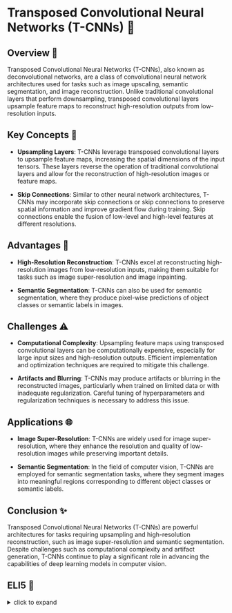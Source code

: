 # Transposed Convolutional Neural Networks (T-CNNs) 🔄

## Overview 🧠

Transposed Convolutional Neural Networks (T-CNNs), also known as deconvolutional networks, are a class of convolutional neural network architectures used for tasks such as image upscaling, semantic segmentation, and image reconstruction. Unlike traditional convolutional layers that perform downsampling, transposed convolutional layers upsample feature maps to reconstruct high-resolution outputs from low-resolution inputs.

## Key Concepts 🔑

- **Upsampling Layers**: T-CNNs leverage transposed convolutional layers to upsample feature maps, increasing the spatial dimensions of the input tensors. These layers reverse the operation of traditional convolutional layers and allow for the reconstruction of high-resolution images or feature maps.

- **Skip Connections**: Similar to other neural network architectures, T-CNNs may incorporate skip connections or skip connections to preserve spatial information and improve gradient flow during training. Skip connections enable the fusion of low-level and high-level features at different resolutions.

## Advantages 🌈

- **High-Resolution Reconstruction**: T-CNNs excel at reconstructing high-resolution images from low-resolution inputs, making them suitable for tasks such as image super-resolution and image inpainting.

- **Semantic Segmentation**: T-CNNs can also be used for semantic segmentation, where they produce pixel-wise predictions of object classes or semantic labels in images.

## Challenges ⚠️

- **Computational Complexity**: Upsampling feature maps using transposed convolutional layers can be computationally expensive, especially for large input sizes and high-resolution outputs. Efficient implementation and optimization techniques are required to mitigate this challenge.

- **Artifacts and Blurring**: T-CNNs may produce artifacts or blurring in the reconstructed images, particularly when trained on limited data or with inadequate regularization. Careful tuning of hyperparameters and regularization techniques is necessary to address this issue.

## Applications 🌐

- **Image Super-Resolution**: T-CNNs are widely used for image super-resolution, where they enhance the resolution and quality of low-resolution images while preserving important details.

- **Semantic Segmentation**: In the field of computer vision, T-CNNs are employed for semantic segmentation tasks, where they segment images into meaningful regions corresponding to different object classes or semantic labels.

## Conclusion ✨

Transposed Convolutional Neural Networks (T-CNNs) are powerful architectures for tasks requiring upsampling and high-resolution reconstruction, such as image super-resolution and semantic segmentation. Despite challenges such as computational complexity and artifact generation, T-CNNs continue to play a significant role in advancing the capabilities of deep learning models in computer vision.

## ELI5 🧒

<details>
  <summary>click to expand</summary>
  
  ## Simple Understanding
  Imagine you have a small picture puzzle, and you want to make it bigger to see the details clearly. Transposed Convolutional Neural Networks (T-CNNs) work like magic magnifying glasses, enlarging the small puzzle pieces to create a larger and more detailed picture.

  ## Magnifying Puzzles with T-CNNs 🔍🖼️

  1. **Zooming In**: T-CNNs start with the small puzzle pieces and use special magnifying filters to enlarge them. These filters add more pixels around each piece, making them bigger and clearer.

  2. **Putting Pieces Together**: As more layers are added, T-CNNs combine the enlarged puzzle pieces to reconstruct the complete picture. By carefully arranging the pieces, they reveal more details and enhance the overall image quality.

  3. **Revealing the Big Picture**: Once all the pieces are magnified and assembled, T-CNNs unveil the larger version of the original puzzle. By learning from many examples, T-CNNs become skilled magnifiers, capable of enhancing images with incredible precision.

  ## The Magic of T-CNNs ✨🔍

  1. **High-Resolution Reconstruction**: T-CNNs specialize in reconstructing high-resolution images from low-resolution inputs, making them ideal for tasks like image super-resolution and detail enhancement.

  2. **Enhanced Visual Clarity**: By magnifying and combining small details, T-CNNs improve the clarity and sharpness of images, allowing us to see finer details and nuances.

  ## Test time 📄🖋
  
  Now, let's see if you got the concept right! Here are a few easy multiple-choice questions, pick the right answer:
  
  1. What is the primary advantage of Transposed Convolutional Neural Networks (T-CNNs) in image processing?
   - [ ] A. Generating low-resolution images.
   - [ ] B. Enhancing the resolution and quality of images.
   - [ ] C. Detecting objects in images.

  <details>
    <summary>Click to reveal the correct answer and explanation</summary>

     > **Correct Answer:** B. Enhancing the resolution and quality of images.
     > 
     > **Explanation:** T-CNNs specialize in upsampling low-resolution images to higher resolutions, improving their quality and enhancing details without the need for manual intervention.
  </details>
  
  2. What role do transposed convolutional layers play in Transposed Convolutional Neural Networks (T-CNNs)?
   - [ ] A. Downsampling feature maps.
   - [ ] B. Upsampling feature maps.
   - [ ] C. Extracting low-level features.

  <details>
    <summary>Click to reveal the correct answer and explanation</summary>

     > **Correct Answer:** B. Upsampling feature maps.
     > 
     > **Explanation:** Transposed convolutional layers in T-CNNs upsample feature maps, increasing their spatial dimensions to reconstruct high-resolution outputs from low-resolution inputs.
  </details>
  
  3. What is a common challenge faced by Transposed Convolutional Neural Networks (T-CNNs)?
   - [ ] A. Underfitting due to large model capacity.
   - [ ] B. Computational complexity during upsampling.
   - [ ] C. Blurring artifacts in reconstructed images.

  <details>
    <summary>Click to reveal the correct answer and explanation</summary>

     > **Correct Answer:** C. Blurring artifacts in reconstructed images.
     > 
     > **Explanation:** T-CNNs may produce blurring artifacts in reconstructed images, particularly when trained on limited data or with inadequate regularization, requiring careful tuning of hyperparameters and regularization techniques.
  </details>
The questions are quite simple and beginner-friendly. Unfortunately if you miss even one right, I recommend you to focus and go through the concept again. 

<h2 align= 'center'><b><font size = "10"> Happy learning! ☺ <font></b></h2>
